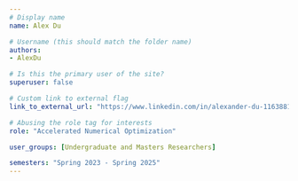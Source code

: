 ```yaml
---
# Display name
name: Alex Du

# Username (this should match the folder name)
authors:
- AlexDu

# Is this the primary user of the site?
superuser: false

# Custom link to external flag
link_to_external_url: "https://www.linkedin.com/in/alexander-du-1163881b1/"

# Abusing the role tag for interests
role: "Accelerated Numerical Optimization"

user_groups: [Undergraduate and Masters Researchers]

semesters: "Spring 2023 - Spring 2025"
---
```

